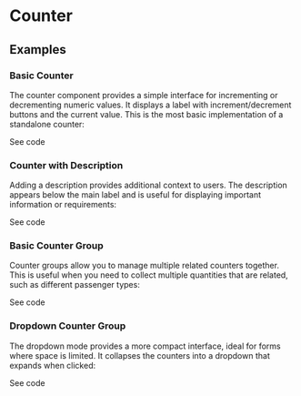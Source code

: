 <!--
The index.md file is a compiled document. No edits should be made directly to this file.

index.md is created by running `npm run build:markdownDocs`.

This file is generated based on a template fetched from `./docs/partials/index.md`
-->

# Counter

<!-- AURO-GENERATED-CONTENT:START (FILE:src=./../docs/partials/description.md) -->
<!-- AURO-GENERATED-CONTENT:END -->

## Examples

### Basic Counter

The counter component provides a simple interface for incrementing or decrementing numeric values. It displays a label with increment/decrement buttons and the current value. This is the most basic implementation of a standalone counter:

<div class="exampleWrapper">
  <!-- AURO-GENERATED-CONTENT:START (FILE:src=./../apiExamples/basic-standalone.html) -->
  <!-- AURO-GENERATED-CONTENT:END -->
</div>

<div class="exampleWrapper--ondark" aria-hidden>
  <!-- AURO-GENERATED-CONTENT:START (FILE:src=./../apiExamples/onDark.html) -->
  <!-- AURO-GENERATED-CONTENT:END -->
</div>

<auro-accordion alignRight>
  <span slot="trigger">See code</span>

<!-- AURO-GENERATED-CONTENT:START (CODE:src=./../apiExamples/basic-standalone.html) -->
<!-- AURO-GENERATED-CONTENT:END -->

<!-- AURO-GENERATED-CONTENT:START (FILE:src=./../apiExamples/onDark.html) -->
<!-- AURO-GENERATED-CONTENT:END -->

</auro-accordion>


### Counter with Description

Adding a description provides additional context to users. The description appears below the main label and is useful for displaying important information or requirements:

<div class="exampleWrapper">
  <!-- AURO-GENERATED-CONTENT:START (FILE:src=./../apiExamples/basic-description.html) -->
  <!-- AURO-GENERATED-CONTENT:END -->
</div>

<div class="exampleWrapper--ondark" aria-hidden>
  <!-- AURO-GENERATED-CONTENT:START (FILE:src=./../apiExamples/onDarkDescription.html) -->
  <!-- AURO-GENERATED-CONTENT:END -->
</div>

<auro-accordion alignRight>
  <span slot="trigger">See code</span>

<!-- AURO-GENERATED-CONTENT:START (CODE:src=./../apiExamples/basic-description.html) -->
<!-- AURO-GENERATED-CONTENT:END -->

<!-- AURO-GENERATED-CONTENT:START (FILE:src=./../apiExamples/onDarkDescription.html) -->
<!-- AURO-GENERATED-CONTENT:END -->

</auro-accordion>


### Basic Counter Group

Counter groups allow you to manage multiple related counters together. This is useful when you need to collect multiple quantities that are related, such as different passenger types:

<div class="exampleWrapper">
  <!-- AURO-GENERATED-CONTENT:START (FILE:src=./../apiExamples/basic.html) -->
  <!-- AURO-GENERATED-CONTENT:END -->
</div>

<div class="exampleWrapper--ondark" aria-hidden>
  <!-- AURO-GENERATED-CONTENT:START (FILE:src=./../apiExamples/onDarkGroup.html) -->
  <!-- AURO-GENERATED-CONTENT:END -->
</div>

<auro-accordion alignRight>
  <span slot="trigger">See code</span>

<!-- AURO-GENERATED-CONTENT:START (CODE:src=./../apiExamples/basic.html) -->
<!-- AURO-GENERATED-CONTENT:END -->

<!-- AURO-GENERATED-CONTENT:START (FILE:src=./../apiExamples/onDarkGroup.html) -->
<!-- AURO-GENERATED-CONTENT:END -->

</auro-accordion>

### Dropdown Counter Group

The dropdown mode provides a more compact interface, ideal for forms where space is limited. It collapses the counters into a dropdown that expands when clicked:

<div class="exampleWrapper">
  <!-- AURO-GENERATED-CONTENT:START (FILE:src=./../apiExamples/dropdown-basic.html) -->
  <!-- AURO-GENERATED-CONTENT:END -->
</div>

<div class="exampleWrapper--ondark" aria-hidden>
  <!-- AURO-GENERATED-CONTENT:START (FILE:src=./../apiExamples/onDarkDropdown.html) -->
  <!-- AURO-GENERATED-CONTENT:END -->
</div>

<auro-accordion alignRight>
  <span slot="trigger">See code</span>

<!-- AURO-GENERATED-CONTENT:START (CODE:src=./../apiExamples/dropdown-basic.html) -->
<!-- AURO-GENERATED-CONTENT:END -->

<!-- AURO-GENERATED-CONTENT:START (FILE:src=./../apiExamples/onDarkDropdown.html) -->
<!-- AURO-GENERATED-CONTENT:END -->

</auro-accordion>
